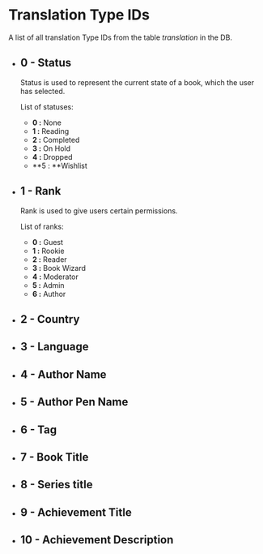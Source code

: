 # Translation Type IDs

A list of all translation Type IDs from the table *translation* in the DB.

* ## **0** - Status

  Status is used to represent the current state of a book, which the user has selected.

  List of statuses:

  - **0 :** None
  - **1 :** Reading
  - **2 :** Completed
  - **3 :** On Hold
  - **4 :** Dropped
  - **5 : **Wishlist

* ## **1** - Rank

  Rank is used to give users certain permissions.

  List of ranks:

  - **0 :** Guest
  - **1 :** Rookie
  - **2 :** Reader
  - **3 :** Book Wizard
  - **4 :** Moderator
  - **5 :** Admin
  - **6 :** Author

* ## **2** - Country

* ## **3** - Language

* ## **4** - Author Name

* ## **5** - Author Pen Name

* ## **6** - Tag

* ## **7** - Book Title

* ## **8** - Series title

* ## **9** - Achievement Title

* ## **10** - Achievement Description

